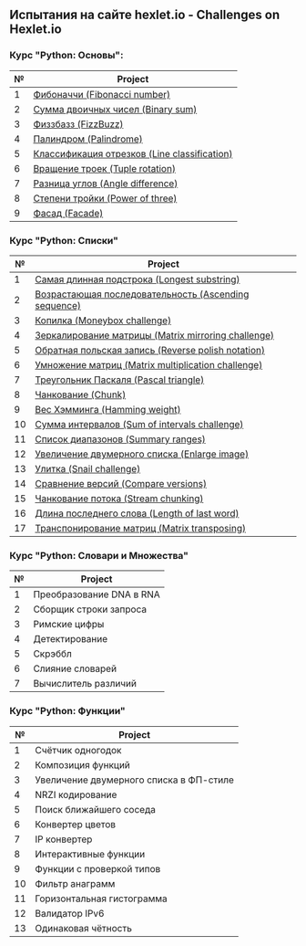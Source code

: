 ## Испытания на сайте hexlet.io - Challenges on Hexlet.io

### Курс "Python: Основы":

№   | Project |  
--- | --- |
1 | [Фибоначчи (Fibonacci number)](https://github.com/HangeZoe/hexlet/blob/master/python-basics/fib.py)
2 | [Сумма двоичных чисел (Binary sum)](https://github.com/HangeZoe/hexlet/blob/master/python-basics/binary_sum.py)
3 | [Физзбазз (FizzBuzz)](https://github.com/HangeZoe/hexlet/blob/master/python-basics/fizzbuzz.py)
4 | [Палиндром (Palindrome)](https://github.com/HangeZoe/hexlet/blob/master/python-basics/palindrome.py)
5 | [Классификация отрезков (Line classification)](https://github.com/HangeZoe/hexlet/blob/master/python-basics/line_classification.py)
6 | [Вращение троек (Tuple rotation)](https://github.com/HangeZoe/hexlet/blob/master/python-basics/tuple_rotation.py)
7 | [Разница углов (Angle difference)](https://github.com/HangeZoe/hexlet/blob/master/python-basics/angle_difference.py)
8 | [Степени тройки (Power of three)](https://github.com/HangeZoe/hexlet/blob/master/python-basics/power3.py)
9 | [Фасад (Facade)](https://github.com/HangeZoe/hexlet/blob/master/python-basics/facade.md)

### Курс "Python: Списки"

№   | Project |
--- | --- |
1 | [Самая длинная подстрока (Longest substring)](https://github.com/HangeZoe/hexlet/blob/master/python-lists/longest_substring.py)
2 | [Возрастающая последовательность (Ascending sequence)](https://github.com/HangeZoe/hexlet/blob/master/python-lists/ascending_sequence.py)
3 | [Копилка (Moneybox challenge)](https://github.com/HangeZoe/hexlet/blob/master/python-lists/moneybox_challenge.py)
4 | [Зеркалирование матрицы (Matrix mirroring challenge)](https://github.com/HangeZoe/hexlet/blob/master/python-lists/matrix_mirroring_challenge.py)
5 | [Обратная польская запись (Reverse polish notation)](https://github.com/HangeZoe/hexlet/blob/master/python-lists/reverse_polish_notation.py)
6 | [Умножение матриц (Matrix multiplication challenge)](https://github.com/HangeZoe/hexlet/blob/master/python-lists/matrix_multiplication_challenge.py)
7 | [Треугольник Паскаля (Pascal triangle)](https://github.com/HangeZoe/hexlet/blob/master/python-lists/pascal_triangle.py)
8 | [Чанкование (Chunk)](https://github.com/HangeZoe/hexlet/blob/master/python-lists/chunk.py)
9 | [Вес Хэмминга (Hamming weight)](https://github.com/HangeZoe/hexlet/blob/master/python-lists/hamming_weight.py)
10 | [Сумма интервалов (Sum of intervals challenge)](https://github.com/HangeZoe/hexlet/blob/master/python-lists/sum_of_intervals_challenge.py)
11 | [Список диапазонов (Summary ranges)](https://github.com/HangeZoe/hexlet/blob/master/python-lists/summary_ranges.py)
12 | [Увеличение двумерного списка (Enlarge image)](https://github.com/HangeZoe/hexlet/blob/master/python-lists/enlarge_image.py)
13 | [Улитка (Snail challenge)](https://github.com/HangeZoe/hexlet/blob/master/python-lists/snail_challenge.py)
14 | [Сравнение версий (Compare versions)](https://github.com/HangeZoe/hexlet/blob/master/python-lists/compare_versions.py)
15 | [Чанкование потока (Stream chunking)](https://github.com/HangeZoe/hexlet/blob/master/python-lists/stream_chunking.py)
16 | [Длина последнего слова (Length of last word)](https://github.com/HangeZoe/hexlet/blob/master/python-lists/length_of_last_word.py)
17 | [Транспонирование матриц (Matrix transposing)](https://github.com/HangeZoe/hexlet/blob/master/python-lists/matrix_transposing.py)

### Курс "Python: Словари и Множества"

№   | Project |
--- | --- |
1 | Преобразование DNA в RNA
2 | Сборщик строки запроса
3 | Римские цифры
4 | Детектирование
5 | Скрэббл
6 | Слияние словарей
7 | Вычислитель различий

### Курс "Python: Функции"

№   | Project |
--- | --- |
1 | Счётчик одногодок
2 | Композиция функций
3 | Увеличение двумерного списка в ФП-стиле
4 | NRZI кодирование
5 | Поиск ближайшего соседа
6 | Конвертер цветов
7 | IP конвертер
8 | Интерактивные функции
9 | Функции с проверкой типов
10 | Фильтр анаграмм
11 | Горизонтальная гистограмма
12 | Валидатор IPv6
13 | Одинаковая чётность

